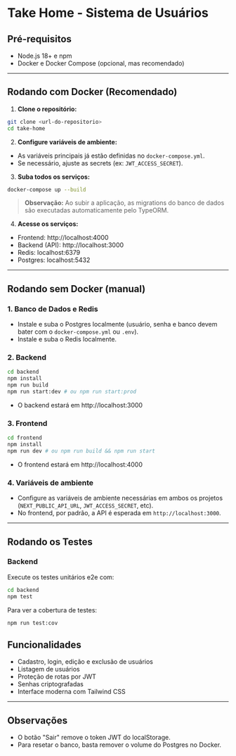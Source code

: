 # Take Home - Sistema de Usuários

## Pré-requisitos

- Node.js 18+ e npm
- Docker e Docker Compose (opcional, mas recomendado)

---

## Rodando com Docker (Recomendado)

1. **Clone o repositório:**

```bash
git clone <url-do-repositorio>
cd take-home
```

2. **Configure variáveis de ambiente:**

- As variáveis principais já estão definidas no `docker-compose.yml`.
- Se necessário, ajuste as secrets (ex: `JWT_ACCESS_SECRET`).

3. **Suba todos os serviços:**

```bash
docker-compose up --build
```

> **Observação:** Ao subir a aplicação, as migrations do banco de dados são executadas automaticamente pelo TypeORM.

4. **Acesse os serviços:**

- Frontend: http://localhost:4000
- Backend (API): http://localhost:3000
- Redis: localhost:6379
- Postgres: localhost:5432

---

## Rodando sem Docker (manual)

### 1. Banco de Dados e Redis

- Instale e suba o Postgres localmente (usuário, senha e banco devem bater com o `docker-compose.yml` ou `.env`).
- Instale e suba o Redis localmente.

### 2. Backend

```bash
cd backend
npm install
npm run build
npm run start:dev # ou npm run start:prod
```

- O backend estará em http://localhost:3000

### 3. Frontend

```bash
cd frontend
npm install
npm run dev # ou npm run build && npm run start
```

- O frontend estará em http://localhost:4000

### 4. Variáveis de ambiente

- Configure as variáveis de ambiente necessárias em ambos os projetos (`NEXT_PUBLIC_API_URL`, `JWT_ACCESS_SECRET`, etc).
- No frontend, por padrão, a API é esperada em `http://localhost:3000`.

---

## Rodando os Testes

### Backend

Execute os testes unitários e2e com:

```bash
cd backend
npm test
```

Para ver a cobertura de testes:

```bash
npm run test:cov
```

## Funcionalidades

- Cadastro, login, edição e exclusão de usuários
- Listagem de usuários
- Proteção de rotas por JWT
- Senhas criptografadas
- Interface moderna com Tailwind CSS

---

## Observações

- O botão "Sair" remove o token JWT do localStorage.
- Para resetar o banco, basta remover o volume do Postgres no Docker.

